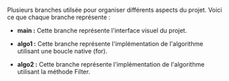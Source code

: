 Plusieurs branches utilsée pour organiser différents aspects du projet. Voici ce que chaque branche représente :

- **main :** Cette branche représente l'interface visuel du projet.

- **algo1 :** Cette branche représente l'implémentation de l'algorithme utilisant une boucle native (for).

- **algo2 :** Cette branche représente l'implémentation de l'algorithme utilisant la méthode Filter.

